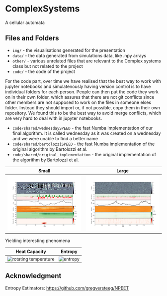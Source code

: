 # ComplexSystems

A cellular automata


## Files and Folders

- ```img/``` - the visualisations generated for the presentation
- ```data/``` - the data generated from simulations data, like .npy arrays
- ```other/``` - various unrelated files that are relevant to the Complex systems class but not related to the project
- ```code/``` - the code of the project

For the code part, over time we have realised that the best way to work with jupyter notebooks and simulatenously having version control is to have individual folders for each person. People can then put the code they work on in their own folder, which assures that there are not git conflicts since other members are not supposed to work on the files in someone elses folder. Instead they should import or, if not possible, copy them in their own repository. We found this to be the best way to avoid merge conflicts, which are very hard to deal with in jupyter notebooks.

- ```code/shared/wednesdaySPEED``` - the fast Numba implementation of our final algorithm. It is called wednesday as it was created on a wednesday and we were unable to find a better name
- ```code/shared/bartolozziSPEED``` - the fast Numba implementation of the original algorithm by Bartolozzi et al.
- ```code/shared/original_implementation``` - the original implementation of the algorithm by Bartolozzi et al.






| Small | Large |
|------------|------------|
| ![complex](img/CA_small.png) | ![complex](img/CA_large.png) |

Yielding interesting phenomena

| Heat Capacity | Entropy |
|------------|------------|
| ![rotating temperature](img/3DVideo/C_4.gif) | ![entropy](img/3DVideo/S_1.gif) |



## Acknowledgment

Entropy Estimators: https://github.com/gregversteeg/NPEET
